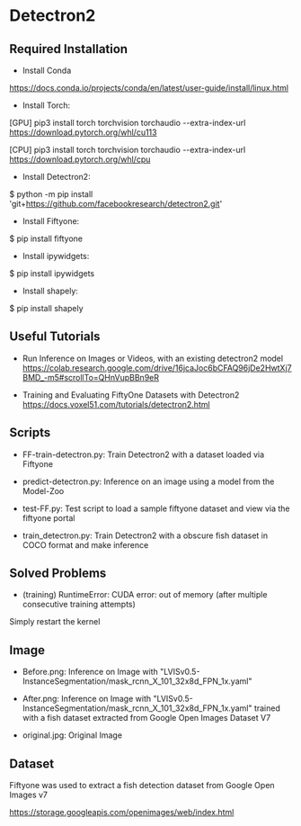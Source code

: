 # Detectron2
Required Installation
---------------------

- Install Conda

https://docs.conda.io/projects/conda/en/latest/user-guide/install/linux.html

- Install Torch:

[GPU] pip3 install torch torchvision torchaudio --extra-index-url https://download.pytorch.org/whl/cu113

[CPU] pip3 install torch torchvision torchaudio --extra-index-url https://download.pytorch.org/whl/cpu

- Install Detectron2: 

$ python -m pip install 'git+https://github.com/facebookresearch/detectron2.git'
  
- Install Fiftyone: 

$ pip install fiftyone

- Install ipywidgets: 

$ pip install ipywidgets

- Install shapely: 

$ pip install shapely

Useful Tutorials
----------------

- Run Inference on Images or Videos, with an existing detectron2 model
 https://colab.research.google.com/drive/16jcaJoc6bCFAQ96jDe2HwtXj7BMD_-m5#scrollTo=QHnVupBBn9eR
  
- Training and Evaluating FiftyOne Datasets with Detectron2
https://docs.voxel51.com/tutorials/detectron2.html


Scripts
-------

- FF-train-detectron.py: Train Detectron2 with a dataset loaded via Fiftyone

- predict-detectron.py: Inference on an image using a model from the Model-Zoo

- test-FF.py: Test script to load a sample fiftyone dataset and view via the fiftyone portal

- train_detectron.py: Train Detectron2 with a obscure fish dataset in COCO format and make inference

Solved Problems
---------------

- (training) RuntimeError: CUDA error: out of memory (after multiple consecutive training attempts)

Simply restart the kernel

Image
-----

- Before.png: Inference on Image with "LVISv0.5-InstanceSegmentation/mask_rcnn_X_101_32x8d_FPN_1x.yaml"

- After.png: Inference on Image with "LVISv0.5-InstanceSegmentation/mask_rcnn_X_101_32x8d_FPN_1x.yaml" trained with a fish dataset extracted from Google Open Images Dataset V7

- original.jpg: Original Image

Dataset
-------

Fiftyone was used to extract a fish detection dataset from Google Open Images v7

https://storage.googleapis.com/openimages/web/index.html